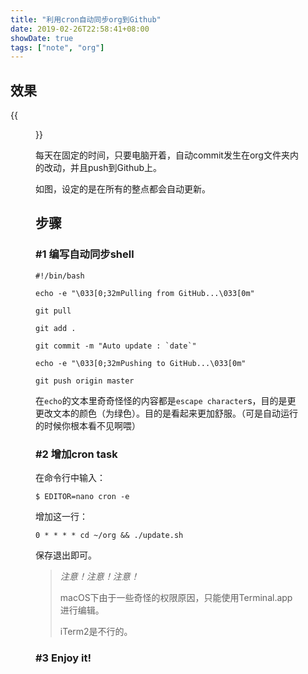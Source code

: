 ```yaml
---
title: "利用cron自动同步org到Github"
date: 2019-02-26T22:58:41+08:00
showDate: true
tags: ["note", "org"]
---
```


## 效果

{{<figure src="p1.png">}}

每天在固定的时间，只要电脑开着，自动commit发生在org文件夹内的改动，并且push到Github上。

如图，设定的是在所有的整点都会自动更新。

## 步骤

### #1 编写自动同步shell

```shell
#!/bin/bash

echo -e "\033[0;32mPulling from GitHub...\033[0m"

git pull

git add .

git commit -m "Auto update : `date`"

echo -e "\033[0;32mPushing to GitHub...\033[0m"

git push origin master
```

在`echo`的文本里奇奇怪怪的内容都是`escape character`s，目的是更更改文本的颜色（为绿色）。目的是看起来更加舒服。（可是自动运行的时候你根本看不见啊喂）

### #2 增加cron task

在命令行中输入：

```shell
$ EDITOR=nano cron -e
```

增加这一行：

```cron
0 * * * * cd ~/org && ./update.sh
```

保存退出即可。

> *注意！注意！注意！*
>
> macOS下由于一些奇怪的权限原因，只能使用Terminal.app进行编辑。
>
> iTerm2是不行的。

### #3 Enjoy it!